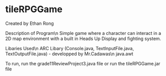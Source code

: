 # tileRPGGame
Created by Ethan Rong

Description of Program\n
  Simple game where a character can interact in a 2D map environment with a built in Heads Up Display and 
  fighting system.
  
Libaries Used\n
  ARC Libary (Console.java, TextInputFile.java, TextOutputFile.java) - developped by Mr.Cadawas\n
  java.awt
  
To run, run the grade11ReviewProject3.java file or run the tileRPGGame.jar file
